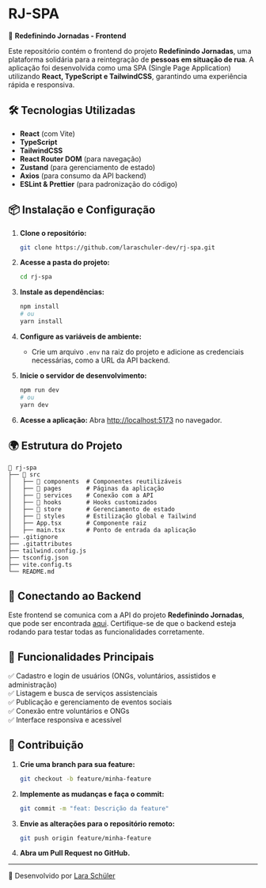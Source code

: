 # RJ-SPA

🚀 **Redefinindo Jornadas - Frontend**

Este repositório contém o frontend do projeto **Redefinindo Jornadas**, uma plataforma solidária para a reintegração de **pessoas em situação de rua**. A aplicação foi desenvolvida como uma SPA (Single Page Application) utilizando **React, TypeScript e TailwindCSS**, garantindo uma experiência rápida e responsiva.

## 🛠 Tecnologias Utilizadas

- **React** (com Vite)
- **TypeScript**
- **TailwindCSS**
- **React Router DOM** (para navegação)
- **Zustand** (para gerenciamento de estado)
- **Axios** (para consumo da API backend)
- **ESLint & Prettier** (para padronização do código)

## 📦 Instalação e Configuração

1. **Clone o repositório:**
   ```bash
   git clone https://github.com/laraschuler-dev/rj-spa.git
   ```

2. **Acesse a pasta do projeto:**
   ```bash
   cd rj-spa
   ```

3. **Instale as dependências:**
   ```bash
   npm install
   # ou
   yarn install
   ```

4. **Configure as variáveis de ambiente:**
   - Crie um arquivo `.env` na raiz do projeto e adicione as credenciais necessárias, como a URL da API backend.

5. **Inicie o servidor de desenvolvimento:**
   ```bash
   npm run dev
   # ou
   yarn dev
   ```

6. **Acesse a aplicação:**
   Abra [http://localhost:5173](http://localhost:5173) no navegador.

## 🌍 Estrutura do Projeto

```
📂 rj-spa
├── 📂 src
│   ├── 📂 components  # Componentes reutilizáveis
│   ├── 📂 pages       # Páginas da aplicação
│   ├── 📂 services    # Conexão com a API
│   ├── 📂 hooks       # Hooks customizados
│   ├── 📂 store       # Gerenciamento de estado
│   ├── 📂 styles      # Estilização global e Tailwind
│   ├── App.tsx       # Componente raiz
│   ├── main.tsx      # Ponto de entrada da aplicação
├── .gitignore
├── .gitattributes
├── tailwind.config.js
├── tsconfig.json
├── vite.config.ts
└── README.md
```

## 🔗 Conectando ao Backend

Este frontend se comunica com a API do projeto **Redefinindo Jornadas**, que pode ser encontrada [aqui](https://github.com/candidodev/rj-api). Certifique-se de que o backend esteja rodando para testar todas as funcionalidades corretamente.

## 📌 Funcionalidades Principais

✅ Cadastro e login de usuários (ONGs, voluntários, assistidos e administração)  
✅ Listagem e busca de serviços assistenciais  
✅ Publicação e gerenciamento de eventos sociais  
✅ Conexão entre voluntários e ONGs  
✅ Interface responsiva e acessível  

## 🤝 Contribuição

1. **Crie uma branch para sua feature:**
   ```bash
   git checkout -b feature/minha-feature
   ```
2. **Implemente as mudanças e faça o commit:**
   ```bash
   git commit -m "feat: Descrição da feature"
   ```
3. **Envie as alterações para o repositório remoto:**
   ```bash
   git push origin feature/minha-feature
   ```
4. **Abra um Pull Request no GitHub.**

---

💙 Desenvolvido por [Lara Schüler](https://github.com/laraschuler-dev)

